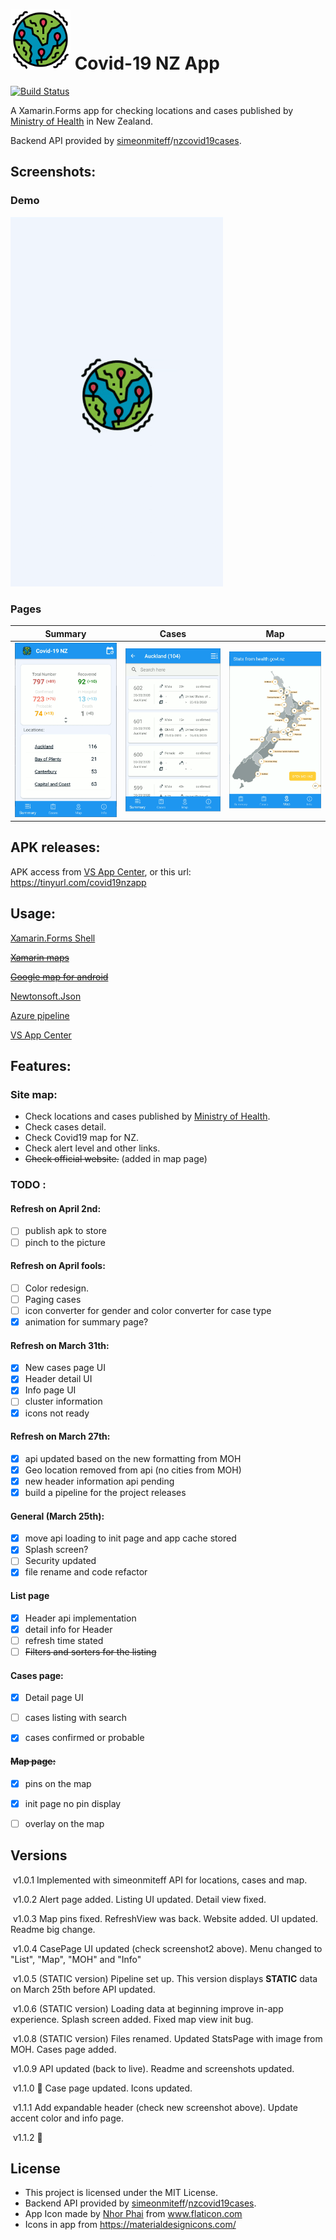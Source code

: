 # <img src="./assets/epidemic_512.png" alt="Icon" width="96" />      Covid-19 NZ App
[![Build Status](https://dev.azure.com/shawyunz/Covid19NZApp/_apis/build/status/Covid19nz%20APK?branchName=master)](https://dev.azure.com/shawyunz/Covid19NZApp/_build/latest?definitionId=2&branchName=master)

A Xamarin.Forms app for checking locations and cases published by [Ministry of Health](https://www.health.govt.nz/our-work/diseases-and-conditions/covid-19-novel-coronavirus/covid-19-current-cases) in New Zealand.

Backend API provided by [simeonmiteff](https://github.com/simeonmiteff)/[nzcovid19cases](https://github.com/simeonmiteff/nzcovid19cases).



## Screenshots:

### Demo
<img src=".\assets\Covid19AppDemo.gif" width="340"/>

### Pages
|                      Summary                      |                       Cases                       |                        Map                        |
| :-----------------------------------------------: | :-----------------------------------------------: | :-----------------------------------------------: |
| <img src=".\assets\screenshot1.png" width="240" > | <img src=".\assets\screenshot2.png" width="240" > | <img src=".\assets\screenshot3.png" width="240" > |



## APK releases:

APK access from [VS App Center](https://tinyurl.com/covid19nzapp), or this url: https://tinyurl.com/covid19nzapp




## Usage:

[Xamarin.Forms Shell](https://docs.microsoft.com/en-us/xamarin/xamarin-forms/app-fundamentals/shell/)

~~[Xamarin maps](https://docs.microsoft.com/en-us/xamarin/xamarin-forms/user-interface/map/)~~

~~[Google map for android](https://developers.google.com/maps/documentation/android-sdk/intro)~~

[Newtonsoft.Json](https://github.com/JamesNK/Newtonsoft.Json)

[Azure pipeline](https://dev.azure.com/)

[VS App Center](https://appcenter.ms/)



## Features:

### Site map:

* Check locations and cases published by [Ministry of Health](https://www.health.govt.nz/our-work/diseases-and-conditions/covid-19-novel-coronavirus/covid-19-current-cases).
* Check cases detail.
* Check Covid19 map for NZ.
* Check alert level and other links.
* ~~Check official website.~~ (added in map page)



### TODO :

#### Refresh on April 2nd:

- [ ] publish apk to store
- [ ] pinch to the picture

#### Refresh on April fools:

- [ ] Color redesign.
- [ ] Paging cases
- [ ] icon converter for gender and color converter for case type
- [x] animation for summary page?

#### Refresh on March 31th:

- [x] New cases page UI
- [x] Header detail UI
- [x] Info page UI
- [ ] cluster information
- [x] icons not ready

#### Refresh on March 27th:

- [x] api updated based on the new formatting from MOH
- [x] Geo location removed from api (no cities from MOH)
- [x] new header information api pending
- [x] build a pipeline for the project releases

#### General (March 25th):

- [x] move api loading to init page and app cache stored
- [x] Splash screen?
- [ ] Security updated
- [x] file rename and code refactor

#### List page

- [x] Header api implementation
- [x] detail info for Header
- [ ] refresh time stated
- [ ] ~~Filters and sorters for the listing~~

#### Cases page:

- [x] Detail page UI
- [ ] cases listing with search
- [x] cases confirmed or probable


####  ~~Map page:~~

- [x] pins on the map
- [x] init page no pin display
- [ ] overlay on the map




## Versions

​	v1.0.1	Implemented with simeonmiteff API for locations, cases and map.

​	v1.0.2	Alert page added. Listing UI updated. Detail view fixed.

​	v1.0.3	Map pins fixed. RefreshView was back. Website added. UI updated. Readme big change.

​	v1.0.4	CasePage UI updated (check screenshot2 above). Menu changed to "List", "Map", "MOH" and "Info"

​	v1.0.5	(STATIC version) Pipeline set up. This version displays **STATIC** data on March 25th before API updated.

​	v1.0.6	(STATIC version) Loading data at beginning improve in-app experience. Splash screen added. Fixed map view init bug.

​	v1.0.8	(STATIC version) Files renamed. Updated StatsPage with image from MOH. Cases page added.

​	v1.0.9	API updated (back to live). Readme and screenshots updated.

​	v1.1.0	:tada: Case page updated. Icons updated.

​	v1.1.1	Add expandable header (check new screenshot above). Update accent color and info page.

​	v1.1.2	:construction:



## License

* This project is licensed under the MIT License.
* Backend API provided by [simeonmiteff](https://github.com/simeonmiteff)/[nzcovid19cases](https://github.com/simeonmiteff/nzcovid19cases).
* App Icon made by [Nhor Phai](https://www.flaticon.com/authors/nhor-phai) from www.flaticon.com
* Icons in app from https://materialdesignicons.com/

